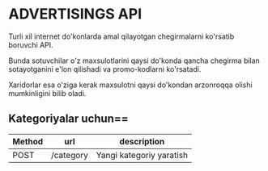 # ADVERTISINGS API
Turli xil internet do'konlarda amal qilayotgan chegirmalarni ko'rsatib boruvchi API.

Bunda sotuvchilar o'z maxsulotlarini qaysi do'konda qancha chegirma bilan sotayotganini e'lon qilishadi va promo-kodlarni ko'rsatadi.

Xaridorlar esa o'ziga kerak maxsulotni qaysi do'kondan arzonroqqa olishi mumkinligini bilib oladi.

## Kategoriyalar uchun==
|Method|url|description|
|---|---|---|
|POST|/category|Yangi kategoriy yaratish|